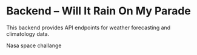 # Backend – Will It Rain On My Parade

This backend provides API endpoints for weather forecasting and climatology data.

Nasa space challange 

